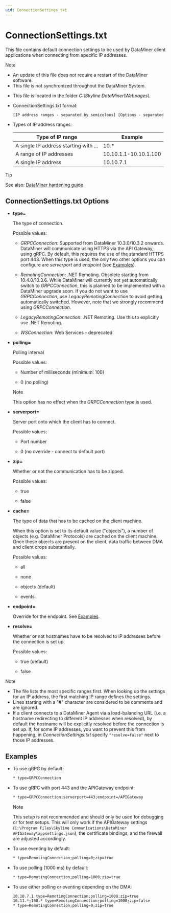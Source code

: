 ```yaml
---
uid: ConnectionSettings_txt
---
```


# ConnectionSettings.txt

This file contains default connection settings to be used by DataMiner client applications when connecting from specific IP addresses.

> [!NOTE]
>
> - An update of this file does not require a restart of the DataMiner software.
> - This file is not synchronized throughout the DataMiner System.

- This file is located in the folder *C:\\Skyline DataMiner\\Webpages\\*.

- ConnectionSettings.txt format:

    ```txt
    [IP address ranges - separated by semicolons] [Options - separated by semicolons]
    ```

- Types of IP address ranges:

    | Type of IP range                    | Example               |
    |---------------------------------------|-----------------------|
    | A single IP address starting with ... | 10.\*                 |
    | A range of IP addresses               | 10.10.1.1-10.10.1.100 |
    | A single IP address                   | 10.10.7.1             |

> [!TIP]
> See also: [DataMiner hardening guide](xref:DataMiner_hardening_guide)

## ConnectionSettings.txt Options

- **type=**

  The type of connection.

  Possible values:

  - *GRPCConnection*: Supported from DataMiner 10.3.0/10.3.2 onwards. DataMiner will communicate using HTTPS via the API Gateway, using gRPC. By default, this requires the use of the standard HTTPS port 443. <!-- RN 34983 --> When this type is used, the only two other options you can configure are *serverport* and *endpoint* (see [Examples](#examples)).

  - *RemotingConnection*: .NET Remoting. Obsolete starting from 10.4.0/10.3.6. While DataMiner will currently not yet automatically switch to *GRPCConnection*, this is planned to be implemented with a DataMiner upgrade soon. If you do not want to use *GRPCConnection*, use *LegacyRemotingConnection* to avoid getting automatically switched. However, note that we strongly recommend using *GRPCConnection*.<!-- RN 36196 -->
  
  - *LegacyRemotingConnection*: .NET Remoting. Use this to explicitly use .NET Remoting.

  - *WSConnection*: Web Services - deprecated.

- **polling=**

  Polling interval

  Possible values:

  - Number of milliseconds (minimum: 100)

  - 0 (no polling)

  > [!NOTE]
  > This option has no effect when the *GRPCConnection* type is used.

- **serverport=**

  Server port onto which the client has to connect.

  Possible values:

  - Port number

  - 0 (no override - connect to default port)

- **zip=**

  Whether or not the communication has to be zipped.

  Possible values:

  - true

  - false

- **cache=**

  The type of data that has to be cached on the client machine.
  
  When this option is set to its default value ("objects"), a number of objects (e.g. DataMiner Protocols) are cached on the client machine. Once these objects are present on the client, data traffic between DMA and client drops substantially.

  Possible values:

  - all

  - none

  - objects (default)

  - events

- **endpoint=**

  Override for the endpoint. See [Examples](#examples).

- **resolve=**

  Whether or not hostnames have to be resolved to IP addresses before the connection is set up.

  Possible values:

  - true (default)

  - false

> [!NOTE]
>
> - The file lists the most specific ranges first. When looking up the settings for an IP address, the first matching IP range defines the settings.
> - Lines starting with a "#" character are considered to be comments and are ignored.
> - If a client connects to a DataMiner Agent via a load-balancing URL (i.e. a hostname redirecting to different IP addresses when resolved), by default the hostname will be explicitly resolved before the connection is set up. If, for some IP addresses, you want to prevent this from happening, in *ConnectionSettings.txt* specify `"resolve=false"` next to those IP addresses.

## Examples

- To use gRPC by default:

  ```txt
  * type=GRPCConnection
  ```

- To use gRPC with port 443 and the APIGateway endpoint:

  ```txt
  * type=GRPCConnection;serverport=443;endpoint=/APIGateway
  ```

  > [!NOTE]
  > This setup is not recommended and should only be used for debugging or for test setups. This will only work if the APIGateway settings (`C:\Program Files\Skyline Communications\DataMiner APIGateway\appsettings.json`), the certificate bindings, and the firewall are adjusted accordingly.

- To use eventing by default:

  ```txt
  * type=RemotingConnection;polling=0;zip=true
  ```

- To use polling (1000 ms) by default:

  ```txt
  * type=RemotingConnection;polling=1000;zip=true
  ```

- To use either polling or eventing depending on the DMA:

  ```txt
  10.10.7.1 type=RemotingConnection;polling=1000;zip=true
  10.11.*;168.* type=RemotingConnection;polling=1000;zip=false
  * type=RemotingConnection;polling=0;zip=true
  ```
